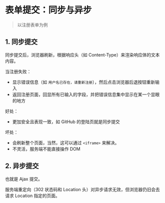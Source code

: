  # 表单提交：同步与异步

>以注册表单为例

## 1. 同步提交

同步提交后，浏览器刷新，根据响应头（如 Content-Type）来渲染响应体的文本内容。

当注册失败：

* 显示错误信息（如 `用户名已存在，请重新注册`），然后点击浏览器后退按钮重新输入
* 返回注册页面，回显所有已输入的字段，并把错误信息集中显示在某一个显眼的地方

好处：

* 更加安全且表现一致，如 GitHub 的登陆页就是同步提交

坏处：

* 会刷新整个页面，当然，这可以通过 `<iframe>` 来解决。
* 不灵活，服务端不能直接操作 DOM

## 2. 异步提交

也就是 Ajax 提交。

服务端重定向（302 状态码和 Location 头）对异步请求无效，但浏览器仍旧会去请求 Location 指定的页面。



